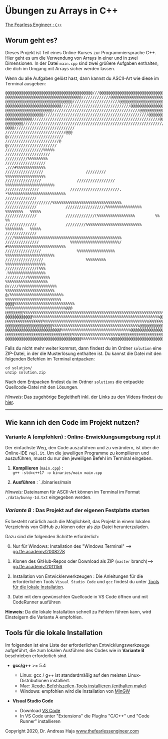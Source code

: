# Übungen zu Arrays in C++

[The Fearless Engineer : `C++`](https://www.thefearlessengineer.com/cpp-kurs)

##
## Worum geht es?

Dieses Projekt ist Teil eines Online-Kurses zur Programmiersprache C++. Hier geht es um die Verwendung von Arrays in einer und in zwei Dimensionen. In der Datei `main.cpp` sind zwei größere Aufgaben enthalten, die dich im Umgang mit Arrays sicher werden lassen.

Wenn du alle Aufgaben gelöst hast, dann kannst du ASCII-Art wie diese im Terminal ausgeben:

```text
@@@@@@@@@@@@@@@@@@@@@@@@@@@@@@@@@@@@@@@///@@@@@@@@@@@@@@@@@@@@@@@@@@@@@@@@@@@@@@
@@@@@@@@@@@@@@@@@@@@@@@@@@@@@@@@@@/////////////@@@@@@@@@@@@@@@@@@@@@@@@@@@@@@@@@
@@@@@@@@@@@@@@@@@@@@@@@@@@@@@@/////////////////////@@@@@@@@@@@@@@@@@@@@@@@@@@@@@
@@@@@@@@@@@@@@@@@@@@@@@@@///////////////////////////////@@@@@@@@@@@@@@@@@@@@@@@@
@@@@@@@@@@@@@@@@@@@@@///////////////////////////////////////@@@@@@@@@@@@@@@@@@@@
@@@@@@@@@@@@@@@@@///////////////////////////////////////////////@@@@@@@@@@@@@@@@
@@@@@@@@@@@@/////////////////////////////////////////////////////////@@@@@@@@@@@
@@@@@@@@/////////////////////////////////////////////////////////////////@@@@@@@
@@@@///////////////////////////                   ///////////////////////////@@@
@/////////////////////////                             ////////////////////////@
@//////////////////////                                   /////////////////%%%%%
////////////////////                                         //////////%%%%%%%%%
//////////////////                                            .///#%%%%%%%%%%%%%
/////////////////                   /////////                 %%%%%%%%%%%%%%%%%%
////////////////                /////////////////         %%%%%%%%%%%%%%%%%%%%%%
///////////////              //////////////////////. *%%%%%%%%%%%%%%%%%%%%%%%%%%
//////////////              /////////////////////%%%%%%%%%%%%%%%%%%%%%%%%%%%%%%%
//////////////             //////////////////%%%%%%%%%%%%%%%%   %%%%%%%%   %%%%%
//////////////             /////////////(%%%%%%%%%%%%%%%%%         %%         %%
//////////////             /////////%%%%%%%%%%%%%%%%%%%%%%%%%   %%%%%%%%   %%%%%
//////////////              ////%%%%%%%%%%%%%%%%%%%%%%%%%%%%%%%%%%%%%%%%%%%%%%%%
///////////////              %%%%%%%%%%%%%%%%%%%%%%/ #%%%%%%%%%%%%%%%%%%%%%%%%%%
////////////////                %%%%%%%%%%%%%%%%%         %%%%%%%%%%%%%%%%%%%%%%
/////////////////                   %%%%%%%%%                 %%%%%%%%%%%%%%%%%%
//////////////(%%%                                            .%%%%%%%%%%%%%%%%%
//////////%%%%%%%%%%                                         %%%%%%%%%%%%%%%%%%%
@/////%%%%%%%%%%%%%%%%%                                   %%%%%%%%%%%%%%%%%%%%%%
@/%%%%%%%%%%%%%%%%%%%%%%%%                             %%%%%%%%%%%%%%%%%%%%%%%%%
@@@@%%%%%%%%%%%%%%%%%%%%%%%%%%%                   %%%%%%%%%%%%%%%%%%%%%%%%%%%@@@
@@@@@@@@%%%%%%%%%%%%%%%%%%%%%%%%%%%%%%%%%%%%%%%%%%%%%%%%%%%%%%%%%%%%%%%%%@@@@@@@
@@@@@@@@@@@@%%%%%%%%%%%%%%%%%%%%%%%%%%%%%%%%%%%%%%%%%%%%%%%%%%%%%%%%%@@@@@@@@@@@
@@@@@@@@@@@@@@@@@%%%%%%%%%%%%%%%%%%%%%%%%%%%%%%%%%%%%%%%%%%%%%%%@@@@@@@@@@@@@@@@
@@@@@@@@@@@@@@@@@@@@@%%%%%%%%%%%%%%%%%%%%%%%%%%%%%%%%%%%%%%%@@@@@@@@@@@@@@@@@@@@
@@@@@@@@@@@@@@@@@@@@@@@@@%%%%%%%%%%%%%%%%%%%%%%%%%%%%%%%@@@@@@@@@@@@@@@@@@@@@@@@
@@@@@@@@@@@@@@@@@@@@@@@@@@@@@@%%%%%%%%%%%%%%%%%%%%%@@@@@@@@@@@@@@@@@@@@@@@@@@@@@
@@@@@@@@@@@@@@@@@@@@@@@@@@@@@@@@@@%%%%%%%%%%%%%@@@@@@@@@@@@@@@@@@@@@@@@@@@@@@@@@
```

Falls du nicht mehr weiter kommst, dann findest du im Ordner `solution` eine ZIP-Datei, in der die Musterlösung enthalten ist. Du kannst die Datei mit den folgenden Befehlen im Terminal entpacken:

```text
cd solution/
unzip solution.zip 
```

Nach dem Entpacken findest du im Ordner `solutions` die entpackte Quellcode-Datei mit den Lösungen.

*Hinweis*: Das zugehörige Begleitheft inkl. der Links zu den Videos findest du [hier](https://go.tfe.academy/2012047).

---

## Wie kann ich den Code im Projekt nutzen?

### **Variante A (empfohlen)** : Online-Enwicklungsumgebung repl.it

Der einfachste Weg, den Code auszuführen und zu verändern, ist über die Online-IDE `repl.it`. Um die jeweiligen Programme zu kompilieren und auszuführen, musst du nur den jeweiligen Befehl im Terminal eingeben.

1. **Kompilieren** (`main.cpp`) :  
`g++ -std=c++17 -o binaries/main main.cpp`

2. **Ausführen** :
`./binaries/main

*Hinweis:* Dateinamen für ASCII-Art können im Terminal im Format `./data/bunny-1d.txt` eingegeben werden.

### *Variante B* : Das Projekt auf der eigenen Festplatte starten

Es besteht natürlich auch die Möglichkeit, das Projekt in einem lokalen Verzeichnis von GitHub zu klonen oder als zip-Datei herunterzuladen.

Dazu sind die folgenden Schritte erforderlich:

0. Nur für Windows: Installation des "Windows Terminal" --> [go.tfe.academy/2008278](https://go.tfe.academy/2008278)

1. Klonen des GitHub-Repos oder Download als ZIP (`master` branch)--> [go.tfe.academy/2011156](https://go.tfe.academy/2011156)

2. Installation von Entwicklerwerkzeugen : Die Anleitungen für die erforderlichen Tools `Visual Studio Code` und `gcc` findest du unter [Tools für die lokale Installation](#Tools-für-die-lokale-Installation).

3. Datei mit dem gewünschten Quellcode in VS Code öffnen und mit CodeRunner ausführen

**Hinweis:** Da die lokale Installation schnell zu Fehlern führen kann, wird Einsteigern die Variante A empfohlen.

## Tools für die lokale Installation

Im folgenden ist eine Liste der erforderlichen Entwicklungswerkzeuge aufgeführt, die zum lokalen Ausführen des Codes wie in **Variante B** beschrieben erforderlich sind.

* **gcc/g++** >= 5.4 
	* Linux: gcc / g++ ist standardmäßig auf den meisten Linux-Distributionen installiert. 
	* Mac: [Xcode-Befehlszeilen-Tools installieren (enthalten make)](https://developer.apple.com/xcode/features/) 
	* Windows: empfohlen wird die Installation von [MinGW](http://www.mingw.org/) 

* **Visual Studio Code**
	* Download [VS Code](https://code.visualstudio.com/download)
	* In VS Code unter "Extensions" die PlugIns "C/C++" und "Code Runner" installieren


Copyright 2020, Dr. Andreas Haja
www.thefearlessengineer.com
